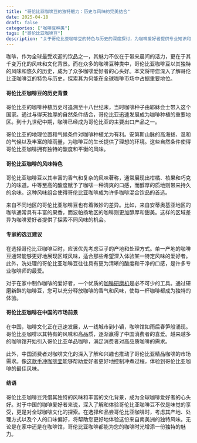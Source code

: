 ```yaml
---
title: "哥伦比亚咖啡豆的独特魅力：历史与风味的完美结合"
date: 2025-04-18
draft: false
categories: ["咖啡豆种类"]
tags: ["哥伦比亚咖啡豆"]
description: "关于哥伦比亚咖啡豆的特色与历史的深度探讨，为咖啡爱好者提供专业知识和实用指南。"
---
```


咖啡，作为全球最受欢迎的饮品之一，其魅力不仅在于带来晨间的活力，更在于其千变万化的风味和文化背景。而在众多的咖啡豆种类中，哥伦比亚咖啡豆以其独特的风味和悠久的历史，成为了众多咖啡爱好者的心头好。本文将带您深入了解哥伦比亚咖啡豆的特色与历史，探索其为何能在全球咖啡市场中占据重要地位。

#### 哥伦比亚咖啡豆的历史背景

哥伦比亚的咖啡种植历史可追溯至十八世纪末，当时咖啡种子由耶稣会士带入这个国家。通过与得天独厚的自然条件结合，哥伦比亚迅速发展成为咖啡种植的重要地区。到十九世纪中期，咖啡已经成为哥伦比亚的主要出口产品之一。

哥伦比亚的地理位置和气候条件对咖啡种植尤为有利。安第斯山脉的高海拔、温和的气候以及丰富的降雨量，为咖啡豆的生长提供了理想的环境。这些自然条件使得哥伦比亚咖啡拥有独特的酸度和平衡的风味。

#### 哥伦比亚咖啡的风味特色

哥伦比亚咖啡豆以其丰富的香气和复杂的风味著称，通常展现出柑橘、核果和巧克力的味道。中等至高的酸度赋予了咖啡一种清爽的口感，而醇厚的质地则带来持久的余味。这种风味组合使得哥伦比亚咖啡成为许多咖啡混合饮品的首选。

来自不同地区的哥伦比亚咖啡豆也有着微妙的差异。比如，来自安蒂奥基亚地区的咖啡通常具有丰富的果香，而波帕扬地区的咖啡则更加醇厚和甜美。这样的区域差异为咖啡爱好者提供了探索不同风味的机会。

#### 专家的选豆建议

在选择哥伦比亚咖啡豆时，应该优先考虑豆子的产地和处理方式。单一产地的咖啡豆通常能够更好地展现区域风味，适合那些希望深入体验某一特定风味的爱好者。此外，洗处理的哥伦比亚咖啡豆往往具有更为清晰的酸度和干净的口感，是许多专业咖啡师的最爱。

对于在家中制作咖啡的爱好者，一个优质的[咖啡研磨机](https://www.amazon.com/dp/B07FCR3316?tag=coffeeprism-20)是必不可少的工具。通过研磨新鲜的咖啡豆，您可以充分释放咖啡的香气和风味，使每一杯咖啡都成为独特的体验。

#### 哥伦比亚咖啡在中国的市场前景

在中国，咖啡文化正在迅速发展，从一线城市到小镇，咖啡馆如雨后春笋般涌现。哥伦比亚咖啡以其特有的风味和高品质，逐渐赢得了中国消费者的喜爱。越来越多的咖啡馆开始引入哥伦比亚单品咖啡，满足消费者对高品质咖啡的需求。

此外，中国消费者对咖啡文化的深入了解和兴趣也推动了哥伦比亚精品咖啡的市场需求。像[这款手冲咖啡壶](https://www.amazon.com/dp/B07KJTFBX1?tag=coffeeprism-20)能够帮助爱好者更好地控制冲煮过程，体验到哥伦比亚咖啡的最佳风味。

#### 结语

哥伦比亚咖啡豆凭借其独特的风味和丰富的文化背景，成为全球咖啡爱好者的心头好。对于中国的咖啡爱好者来说，深入了解和体验哥伦比亚咖啡豆不仅是味觉的享受，更是对全球咖啡文化的探索。在选择和品尝哥伦比亚咖啡时，考虑其产地、处理方式以及个人的口味偏好，将帮助您更好地体验这份来自南美洲的独特风味。无论是在家中还是在咖啡馆，哥伦比亚咖啡都能为您的咖啡时光增添一份独特的魅力。